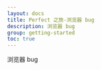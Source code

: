 ```yaml
---
layout: docs
title: Perfect 之旅-浏览器 bug
description: 浏览器 bug
group: getting-started
toc: true
---
```


浏览器 bug
